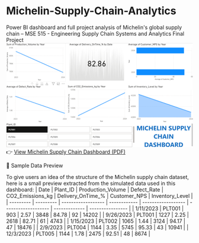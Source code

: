# Michelin-Supply-Chain-Analytics
Power BI dashboard and full project analysis of Michelin's global supply chain – MSE 515 - Engineering Supply Chain Systems and Analytics Final Project
[![Dashboard Preview](dashboard_preview.png)](./Dashboard.pdf)
👉 [View Michelin Supply Chain Dashboard (PDF)](./Dashboard.pdf)


📂 Sample Data Preview


To give users an idea of the structure of the Michelin supply chain dataset, here is a small preview extracted from the simulated data used in this dashboard:
| Date      | Plant\_ID | Production\_Volume | Defect\_Rate | CO2\_Emissions\_kg | Delivery\_OnTime\_% | Customer\_NPS | Inventory\_Level |
| --------- | --------- | ------------------ | ------------ | ------------------ | ------------------- | ------------- | ---------------- |
| 1/11/2023 | PLT001    | 903                | 2.57         | 3848               | 84.78               | 92            | 14202            |
| 9/26/2023 | PLT001    | 1227               | 2.25         | 2618               | 82.71               | 61            | 4743             |
| 1/15/2023 | PLT002    | 1065               | 1.44         | 3124               | 94.17               | 47            | 18476            |
| 2/9/2023  | PLT004    | 1144               | 3.35         | 5745               | 95.33               | 43            | 10941            |
| 12/3/2023 | PLT005    | 1144               | 1.78         | 2475               | 92.51               | 48            | 8674             |
